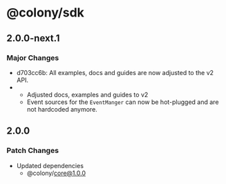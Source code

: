 # @colony/sdk

## 2.0.0-next.1

### Major Changes

- d703cc6b: All examples, docs and guides are now adjusted to the v2 API.
- - Adjusted docs, examples and guides to v2
  - Event sources for the `EventManger` can now be hot-plugged and are not hardcoded anymore.

## 2.0.0

### Patch Changes

- Updated dependencies
  - @colony/core@1.0.0

